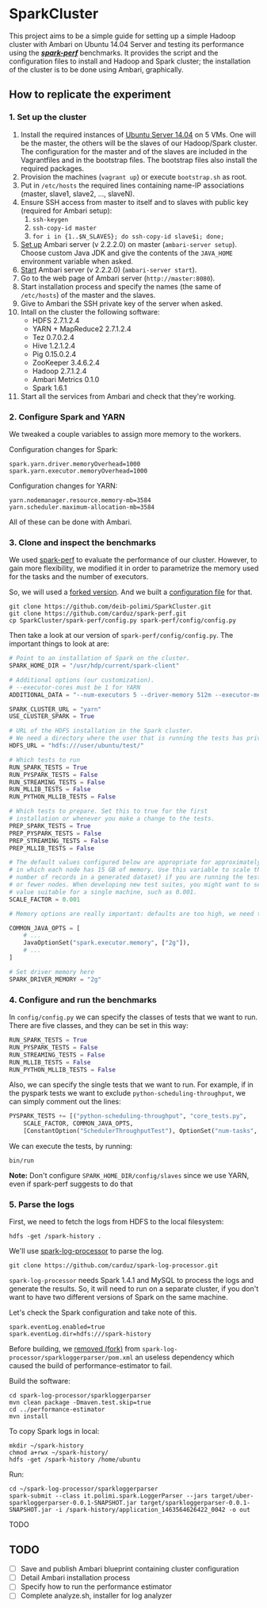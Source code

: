 # SparkCluster

This project aims to be a simple guide for setting up a simple Hadoop cluster with Ambari on Ubuntu 14.04 Server and testing its performance using the ***[spark-perf](https://github.com/databricks/spark-perf)*** benchmarks.
It provides the script and the configuration files to install and Hadoop and Spark cluster; the installation of the cluster is to be done using Ambari, graphically.

## How to replicate the experiment
### 1. Set up the cluster
1. Install the required instances of [Ubuntu Server 14.04](http://www.ubuntu.com/download/server) on 5 VMs. One will be the master, the others will be the slaves of our Hadoop/Spark cluster. The configuration for the master and of the slaves are included in the Vagrantfiles and in the bootstrap files. The bootstrap files also install the required packages.
1. Provision the machines (`vagrant up`) or execute `bootstrap.sh` as root.
1. Put in `/etc/hosts` the required lines containing name-IP associations (master, slave1, slave2, ..., slaveN).
1. Ensure SSH access from master to itself and to slaves with public key (required for Ambari setup):
    1. `ssh-keygen`
    1. `ssh-copy-id master`
    1. `for i in {1..$N_SLAVES}; do ssh-copy-id slave$i; done;`
1. [Set up](https://ambari.apache.org/1.2.1/installing-hadoop-using-ambari/content/ambari-chap2-2.html) Ambari server (v 2.2.2.0) on master (`ambari-server setup`). Choose custom Java JDK and give the contents of the `JAVA_HOME` environment variable when asked.
1. [Start](https://ambari.apache.org/1.2.1/installing-hadoop-using-ambari/content/ambari-chap2-3.html) Ambari server (v 2.2.2.0) (`ambari-server start`).
1. Go to the web page of Ambari server (`http://master:8080`).
1. Start installation process and specify the names (the same of `/etc/hosts`) of the master and the slaves.
1. Give to Ambari the SSH private key of the server when asked.
1. Intall on the cluster the following software:
    * HDFS 2.7.1.2.4
    * YARN + MapReduce2 2.7.1.2.4
    * Tez 0.7.0.2.4
    * Hive 1.2.1.2.4
    * Pig 0.15.0.2.4
    * ZooKeeper 3.4.6.2.4
    * Hadoop 2.7.1.2.4
    * Ambari Metrics 0.1.0
    * Spark 1.6.1
1. Start all the services from Ambari and check that they're working.

### 2. Configure Spark and YARN

We tweaked a couple variables to assign more memory to the workers.

Configuration changes for Spark:

    spark.yarn.driver.memoryOverhead=1000
    spark.yarn.executor.memoryOverhead=1000

Configuration changes for YARN:

    yarn.nodemanager.resource.memory-mb=3584
    yarn.scheduler.maximum-allocation-mb=3584

All of these can be done with Ambari.

### 3. Clone and inspect the benchmarks

We used [spark-perf](https://github.com/databricks/spark-perf) to evaluate the performance of our cluster. However, to gain more flexibility, we modified it in order to parametrize the memory used for the tasks and the number of executors.

So, we will used a [forked version](https://github.com/carduz/spark-perf). And we built a [configuration file](https://github.com/deib-polimi/SparkCluster/blob/master/spark-perf/config.py) for that.

    git clone https://github.com/deib-polimi/SparkCluster.git
    git clone https://github.com/carduz/spark-perf.git
    cp SparkCluster/spark-perf/config.py spark-perf/config/config.py

Then take a look at our version of `spark-perf/config/config.py`. The important things to look at are:

```python
# Point to an installation of Spark on the cluster.
SPARK_HOME_DIR = "/usr/hdp/current/spark-client"

# Additional options (our customization).
# --executor-cores must be 1 for YARN
ADDITIONAL_DATA = "--num-executors 5 --driver-memory 512m --executor-memory 512m --executor-cores 1"

SPARK_CLUSTER_URL = "yarn"
USE_CLUSTER_SPARK = True

# URL of the HDFS installation in the Spark cluster.
# We need a directory where the user that is running the tests has privileges.
HDFS_URL = "hdfs:///user/ubuntu/test/"

# Which tests to run
RUN_SPARK_TESTS = True
RUN_PYSPARK_TESTS = False
RUN_STREAMING_TESTS = False
RUN_MLLIB_TESTS = False
RUN_PYTHON_MLLIB_TESTS = False

# Which tests to prepare. Set this to true for the first
# installation or whenever you make a change to the tests.
PREP_SPARK_TESTS = True
PREP_PYSPARK_TESTS = False
PREP_STREAMING_TESTS = False
PREP_MLLIB_TESTS = False

# The default values configured below are appropriate for approximately 20 m1.xlarge nodes,
# in which each node has 15 GB of memory. Use this variable to scale the values (e.g.
# number of records in a generated dataset) if you are running the tests with more
# or fewer nodes. When developing new test suites, you might want to set this to a small
# value suitable for a single machine, such as 0.001.
SCALE_FACTOR = 0.001

# Memory options are really important: defaults are too high, we need to reduce them.

COMMON_JAVA_OPTS = [
    # ...
    JavaOptionSet("spark.executor.memory", ["2g"]),
    # ...
]

# Set driver memory here
SPARK_DRIVER_MEMORY = "2g"
```

### 4. Configure and run the benchmarks

In `config/config.py` we can specify the classes of tests that we want to run.
There are five classes, and they can be set in this way:

```python
RUN_SPARK_TESTS = True
RUN_PYSPARK_TESTS = False
RUN_STREAMING_TESTS = False
RUN_MLLIB_TESTS = False
RUN_PYTHON_MLLIB_TESTS = False
```

Also, we can specify the single tests that we want to run.
For example, if in the pyspark tests we want to exclude `python-scheduling-throughput`, we can simply comment out the lines:

```python
PYSPARK_TESTS += [("python-scheduling-throughput", "core_tests.py",
    SCALE_FACTOR, COMMON_JAVA_OPTS,
    [ConstantOption("SchedulerThroughputTest"), OptionSet("num-tasks", [5000])] + COMMON_OPTS)]
```

We can execute the tests, by running:

    bin/run

**Note:** Don't configure `SPARK_HOME_DIR/config/slaves` since we use YARN, even if spark-perf suggests to do that

### 5. Parse the logs

First, we need to fetch the logs from HDFS to the local filesystem:

    hdfs -get /spark-history .

We'll use [spark-log-processor](https://github.com/GiovanniPaoloGibilisco/spark-log-processor) to parse the log.

    git clone https://github.com/carduz/spark-log-processor.git

`spark-log-processor` needs Spark 1.4.1 and MySQL to process the logs and generate the results. So, it will need to run on a separate cluster, if you don't want to have two different versions of Spark on the same machine.

Let's check the Spark configuration and take note of this.

    spark.eventLog.enabled=true
    spark.eventLog.dir=hdfs:///spark-history

Before building, we [removed (fork)](https://github.com/carduz/spark-log-processor/commit/4337f4dc74c333353640fb27e57fe224d895efd6) from `spark-log-processor/sparkloggerparser/pom.xml` an useless dependency which caused the build of performance-estimator to fail.

Build the software:

    cd spark-log-processor/sparkloggerparser
    mvn clean package -Dmaven.test.skip=true
    cd ../performance-estimator
    mvn install

To copy Spark logs in local:

    mkdir ~/spark-history
    chmod a+rwx ~/spark-history/
    hdfs -get /spark-history /home/ubuntu

Run:

    cd ~/spark-log-processor/sparkloggerparser
    spark-submit --class it.polimi.spark.LoggerParser --jars target/uber-sparkloggerparser-0.0.1-SNAPSHOT.jar target/sparkloggerparser-0.0.1-SNAPSHOT.jar -i /spark-history/application_1463564626422_0042 -o out

TODO

## TODO

- [ ] Save and publish Ambari blueprint containing cluster configuration
- [ ] Detail Ambari installation process
- [ ] Specify how to run the performance estimator
- [ ] Complete analyze.sh, installer for log analyzer
